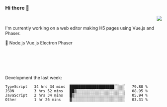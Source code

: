 ### Hi there 👋

<img align="right" src="https://github-readme-stats.vercel.app/api?username=jasonpanggo"/>

<br>
<p align="left">
I'm currently working on a web editor making H5 pages using Vue.js and Phaser.
</p>
<p align="left">
📖 Node.js Vue.js Electron Phaser
</p>
<br>
<br>
<br>
<br>

Development the last week:
<!--START_SECTION:waka-->

```text
TypeScript   34 hrs 34 mins  ████████████████████░░░░░   79.80 %
JSON         3 hrs 52 mins   ██▒░░░░░░░░░░░░░░░░░░░░░░   08.95 %
JavaScript   2 hrs 34 mins   █▒░░░░░░░░░░░░░░░░░░░░░░░   05.94 %
Other        1 hr 26 mins    ▓░░░░░░░░░░░░░░░░░░░░░░░░   03.31 %
```

<!--END_SECTION:waka-->

<!--
**JASONPANGGO/jasonpanggo** is a ✨ _special_ ✨ repository because its `README.md` (this file) appears on your GitHub profile.

Here are some ideas to get you started:

- 🔭 I’m currently working on ...
- 🌱 I’m currently learning ...
- 👯 I’m looking to collaborate on ...
- 🤔 I’m looking for help with ...
- 💬 Ask me about ...
- 📫 How to reach me: ...
- 😄 Pronouns: ...
- ⚡ Fun fact: ...
-->
